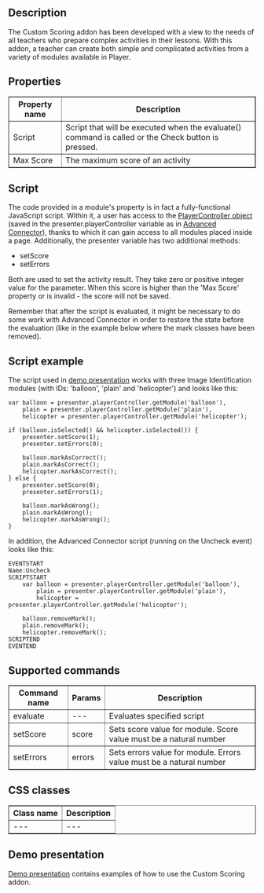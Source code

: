 ## Description
The Custom Scoring addon has been developed with a view to the needs of all teachers who prepare complex activities in their lessons. With this addon, a teacher can create both simple and complicated activities from a variety of modules available in Player.


## Properties

<table border='1'>
    <tr>
        <th>Property name</th>
        <th>Description</th>
    </tr>
    <tr>
        <td>Script</td>
        <td>Script that will be executed when the evaluate() command is called or the Check button is pressed.</td>
    </tr>
	<tr>
		<td>Max Score</td>
		<td>The maximum score of an activity</td>
	</tr>
</table>

## Script

The code provided in a module's property is in fact a fully-functional JavaScript script. Within it, a user has access to the [PlayerController object](http://www.icplayer.com/doc/addon/player_services.html "Player documentation") (saved in the presenter.playerController variable as in [Advanced Connector](http://www.mauthor.com/doc/page/Advanced-Connector "Advanced Connector documentation")), thanks to which it can gain access to all modules placed inside a page. Additionally, the presenter variable has two additional methods:

* setScore
* setErrors

Both are used to set the activity result. They take zero or positive integer value for the parameter. When this score is higher than the 'Max Score' property or is invalid - the score will not be saved.

Remember that after the script is evaluated, it might be necessary to do some work with Advanced Connector in order to restore the state before the evaluation (like in the example below where the mark classes have been removed).

## Script example

The script used in [demo presentation](http://www.mauthor.com/embed/8438171 "Demo presentation") works with three Image Identification modules (with IDs: 'balloon', 'plain' and 'helicopter') and looks like this:

	var balloon = presenter.playerController.getModule('balloon'),
		plain = presenter.playerController.getModule('plain'),
		helicopter = presenter.playerController.getModule('helicopter');

	if (balloon.isSelected() && helicopter.isSelected()) {
		presenter.setScore(1);
		presenter.setErrors(0);

		balloon.markAsCorrect();
		plain.markAsCorrect();
		helicopter.markAsCorrect();
	} else {
		presenter.setScore(0);
		presenter.setErrors(1);
		
		balloon.markAsWrong();
		plain.markAsWrong();
		helicopter.markAsWrong();
	}

In addition, the Advanced Connector script (running on the Uncheck event) looks like this:

	EVENTSTART
	Name:Uncheck
	SCRIPTSTART
		var balloon = presenter.playerController.getModule('balloon'),
			plain = presenter.playerController.getModule('plain'),
			helicopter = presenter.playerController.getModule('helicopter');

		balloon.removeMark();
		plain.removeMark();
		helicopter.removeMark();
	SCRIPTEND
	EVENTEND

## Supported commands

<table border='1'>
    <tr>
        <th>Command name</th>
        <th>Params</th>
        <th>Description</th>
    </tr>
    <tr>
        <td>evaluate</td>
        <td>---</td>
        <td>Evaluates specified script</td>
    </tr>
    <tr>
        <td>setScore</td>
        <td>score</td>
        <td>Sets score value for module. Score value must be a natural number</td>
    </tr>
    <tr>
        <td>setErrors</td>
        <td>errors</td>
        <td>Sets errors value for module. Errors value must be a natural number</td>
    </tr>
</table>

## CSS classes

<table border='1'>
    <tr>
        <th>Class name</th>
        <th>Description</th>
    </tr>
    <tr>
        <td>---</td>
        <td>---</td>
    </tr>
</table>

## Demo presentation
[Demo presentation](http://www.mauthor.com/embed/8438171 "Demo presentation") contains examples of how to use the Custom Scoring addon.               